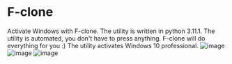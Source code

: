 # F-clone
Activate Windows with F-clone. The utility is written in python 3.11.1. The utility is automated, you don't have to press anything. F-clone will do everything for you :) The utility activates Windows 10 professional.
![image](https://user-images.githubusercontent.com/78096790/210386059-f1a63834-7382-4818-9517-5117ec2320d6.png)
![image](https://user-images.githubusercontent.com/78096790/210386206-f2416b98-6290-4a23-b46c-c005a4e260eb.png)
![image](https://user-images.githubusercontent.com/78096790/210386240-1107b3ec-0a1f-4038-9a77-ee301d94b6e3.png)

